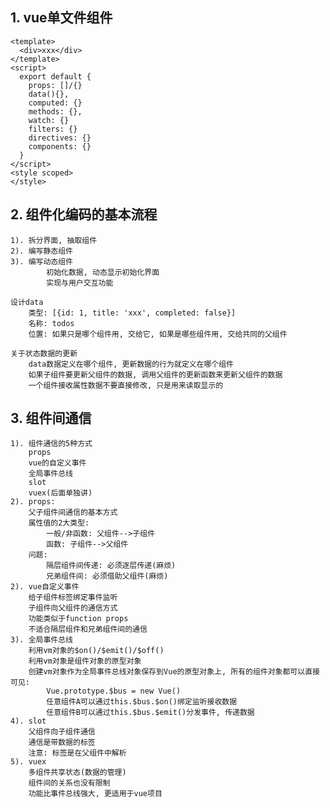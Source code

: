 ## 1. vue单文件组件
    <template>
      <div>xxx</div>
    </template>
    <script>
      export default {
        props: []/{}
        data(){},
        computed: {}
        methods: {},
        watch: {}
        filters: {}
        directives: {}
        components: {}
      }
    </script>
    <style scoped>
    </style>

## 2. 组件化编码的基本流程
    1). 拆分界面, 抽取组件
    2). 编写静态组件
    3). 编写动态组件
            初始化数据, 动态显示初始化界面
            实现与用户交互功能

    设计data
        类型: [{id: 1, title: 'xxx', completed: false}]
        名称: todos
        位置: 如果只是哪个组件用, 交给它, 如果是哪些组件用, 交给共同的父组件
    
    关于状态数据的更新
        data数据定义在哪个组件, 更新数据的行为就定义在哪个组件
        如果子组件要更新父组件的数据, 调用父组件的更新函数来更新父组件的数据
        一个组件接收属性数据不要直接修改, 只是用来读取显示的

## 3. 组件间通信
    1). 组件通信的5种方式
        props
        vue的自定义事件
        全局事件总线
        slot
        vuex(后面单独讲)
    2). props:
        父子组件间通信的基本方式
        属性值的2大类型:
            一般/非函数: 父组件-->子组件
            函数: 子组件-->父组件
        问题: 
            隔层组件间传递: 必须逐层传递(麻烦)
            兄弟组件间: 必须借助父组件(麻烦)
    2). vue自定义事件
        给子组件标签绑定事件监听
        子组件向父组件的通信方式
        功能类似于function props
        不适合隔层组件和兄弟组件间的通信
    3). 全局事件总线
        利用vm对象的$on()/$emit()/$off()
        利用vm对象是组件对象的原型对象
        创建vm对象作为全局事件总线对象保存到Vue的原型对象上, 所有的组件对象都可以直接可见:
            Vue.prototype.$bus = new Vue()
            任意组件A可以通过this.$bus.$on()绑定监听接收数据
            任意组件B可以通过this.$bus.$emit()分发事件, 传递数据
    4). slot
        父组件向子组件通信
        通信是带数据的标签
        注意: 标签是在父组件中解析
    5). vuex
        多组件共享状态(数据的管理)
        组件间的关系也没有限制
        功能比事件总线强大, 更适用于vue项目